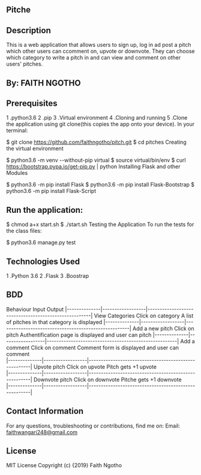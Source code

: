 ## Pitche 

## Description
This is a web application that allows users to sign up, log in ad post a pitch which other users can ccomment on, upvote or downvote. They can choose which category to write a pitch in and can view and comment on other users' pitches.

## By: FAITH NGOTHO
## Prerequisites
1 .python3.6
2 .pip
3 .Virtual environment
4 .Cloning and running
5 .Clone the application using git clone(this copies the app onto your device). In your terminal:

$ git clone https://github.com/faithngotho/pitch.git
$ cd pitches
Creating the virtual environment

$ python3.6 -m venv --without-pip virtual
$ source virtual/bin/env
$ curl https://bootstrap.pypa.io/get-pip.py | python
Installing Flask and other Modules

$ python3.6 -m pip install Flask
$ python3.6 -m pip install Flask-Bootstrap
$ python3.6 -m pip install Flask-Script

## Run the application:

$ chmod a+x start.sh
$ ./start.sh
Testing the Application To run the tests for the class files:

$ python3.6 manage.py test

## Technologies Used

1 .Python 3.6
2 .Flask
3 .Boostrap

## BDD

   Behaviour         	Input	                               Output
|--------------|------------------|------------------------------------------------------|
View Categories  Click on category   A list of pitches in that category is displayed
|--------------|------------------|------------------------------------------------------|
Add a new pitch  Click on pitch	   Authentification page is displayed and user can pitch
|--------------|------------------|------------------------------------------------------|
Add a comment	  Click on comment	Comment form is displayed and user can comment       
|--------------|------------------|------------------------------------------------------|
Upvote pitch	  Click on upvote	   Pitch gets +1 upvote                                 
|--------------|------------------|------------------------------------------------------|
Downvote pitch   Click on downvote   Pitche gets +1 downvote                              
|--------------|------------------|------------------------------------------------------|

## Contact Information
For any questions, troubleshooting or contributions, find me on: Email: faithwangari248@gmail.com

## License
MIT License Copyright (c) {2019} Faith Ngotho
